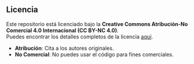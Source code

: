 ## Licencia

Este repositorio está licenciado bajo la **Creative Commons Atribución-No Comercial 4.0 Internacional (CC BY-NC 4.0)**.  
Puedes encontrar los detalles completos de la licencia [aquí](https://creativecommons.org/licenses/by-nc/4.0/).

- **Atribución**: Cita a los autores originales.  
- **No Comercial**: No puedes usar el código para fines comerciales.

